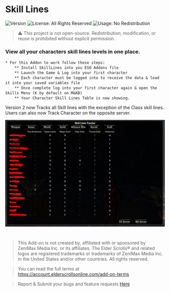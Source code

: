 # Skill Lines
![Version](https://img.shields.io/badge/version-v2.0.0-blue)  ![License: All Rights Reserved](https://img.shields.io/badge/license-All--Rights--Reserved-red)  ![Usage: No Redistribution](https://img.shields.io/badge/Usage-No%20Redistribution-red)


> ⚠️ This project is not open-source. Redistribution, modification, or reuse is prohibited without explicit permission.


### View all your characters skill lines levels in one place.
    * For this Addon to work follow these steps:
        ** Install SkillLines into you ESO Addons file
        ** Launch the Game & Log into your first character
        ** Each character must be logged into to receive the data & load it into your saved variables file
        ** Once complete log into your first character again & open the Skills Menu (K by default on M&KB)
        ** Your Character Skill Lines Table is now showing.


Version 2 now Tracks all Skill lines with the exception of the Class skill lines.
Users can also now Track Character on the opposite server.

![SkillLines IMAGE](./imgs/SkillLinesV2.JPG)



#
> This Add-on is not created by, affiliated with or sponsored by ZeniMax Media Inc. or its affiliates.
> The Elder Scrolls® and related logos are registered trademarks or trademarks of ZeniMax Media Inc. in the United States and/or other countries.
> All rights reserved.

> You can read the full terms at https://account.elderscrollsonline.com/add-on-terms


> Report & Submit your bugs and feature requests [Here](https://illyriat.com)